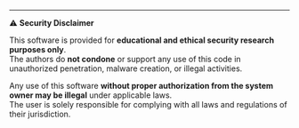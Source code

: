 ---

⚠️ **Security Disclaimer**

This software is provided for **educational and ethical security research purposes only**.  
The authors do **not condone** or support any use of this code in unauthorized penetration, malware creation, or illegal activities.

Any use of this software **without proper authorization from the system owner may be illegal** under applicable laws.  
The user is solely responsible for complying with all laws and regulations of their jurisdiction.
